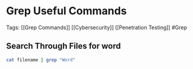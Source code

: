 # Grep Useful Commands 

Tags: [[Grep Commands]] [[Cybersecurity]] [[Penetration Testing]] #Grep

## Search Through Files for word 

```Bash
cat filename | grep "Word"
```

